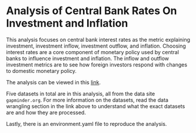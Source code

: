 # Analysis of Central Bank Rates On Investment and Inflation

This analysis focuses on central bank interest rates as the metric explaining investment, investment inflow, investment outflow, and inflation. Choosing interest rates are a core component of monetary policy used by central banks to influence investment and inflation. The inflow and outflow investment metrics are to see how foreign investors respond with changes to domestic monetary policy.

The analysis can be viewed in this [link](https://nbviewer.jupyter.org/github/Shane-Lester100/Macroeconomic-Investigation/blob/master/Macroeconomic%20Variable%20Investigation%20.ipynb).

Five datasets in total are in this analysis, all from the data site `gapminder.org`. For more information on the datasets, read the data wrangling section in the link above to understand what the exact datasets are and how they are processed.

Lastly, there is an environment.yaml file to reproduce the analysis.
